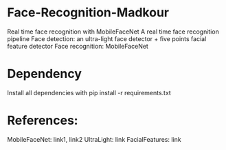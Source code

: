 # Face-Recognition-Madkour
Real time face recognition with MobileFaceNet
A real time face recognition pipeline
Face detection: an ultra-light face detector + five points facial feature detector
Face recognition: MobileFaceNet

# Dependency
Install all dependencies with 
pip install -r requirements.txt

# References:
MobileFaceNet: link1, link2
UltraLight: link
FacialFeatures: link
